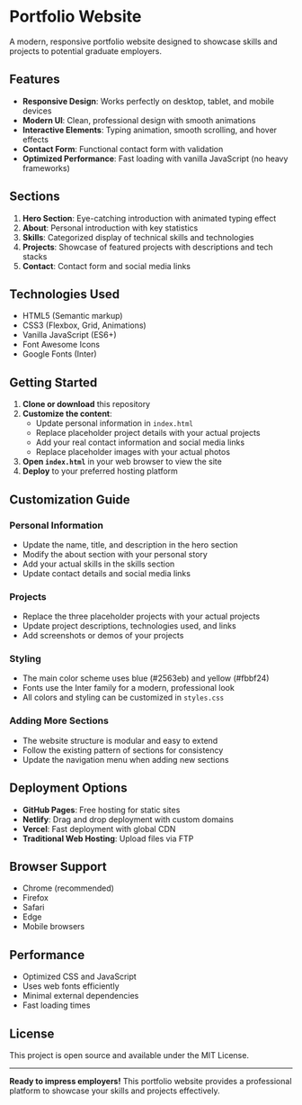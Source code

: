 # Portfolio Website

A modern, responsive portfolio website designed to showcase skills and projects to potential graduate employers.

## Features

- **Responsive Design**: Works perfectly on desktop, tablet, and mobile devices
- **Modern UI**: Clean, professional design with smooth animations
- **Interactive Elements**: Typing animation, smooth scrolling, and hover effects
- **Contact Form**: Functional contact form with validation
- **Optimized Performance**: Fast loading with vanilla JavaScript (no heavy frameworks)

## Sections

1. **Hero Section**: Eye-catching introduction with animated typing effect
2. **About**: Personal introduction with key statistics
3. **Skills**: Categorized display of technical skills and technologies
4. **Projects**: Showcase of featured projects with descriptions and tech stacks
5. **Contact**: Contact form and social media links

## Technologies Used

- HTML5 (Semantic markup)
- CSS3 (Flexbox, Grid, Animations)
- Vanilla JavaScript (ES6+)
- Font Awesome Icons
- Google Fonts (Inter)

## Getting Started

1. **Clone or download** this repository
2. **Customize the content**:
   - Update personal information in `index.html`
   - Replace placeholder project details with your actual projects
   - Add your real contact information and social media links
   - Replace placeholder images with your actual photos
3. **Open `index.html`** in your web browser to view the site
4. **Deploy** to your preferred hosting platform

## Customization Guide

### Personal Information
- Update the name, title, and description in the hero section
- Modify the about section with your personal story
- Add your actual skills in the skills section
- Update contact details and social media links

### Projects
- Replace the three placeholder projects with your actual projects
- Update project descriptions, technologies used, and links
- Add screenshots or demos of your projects

### Styling
- The main color scheme uses blue (#2563eb) and yellow (#fbbf24)
- Fonts use the Inter family for a modern, professional look
- All colors and styling can be customized in `styles.css`

### Adding More Sections
- The website structure is modular and easy to extend
- Follow the existing pattern of sections for consistency
- Update the navigation menu when adding new sections

## Deployment Options

- **GitHub Pages**: Free hosting for static sites
- **Netlify**: Drag and drop deployment with custom domains
- **Vercel**: Fast deployment with global CDN
- **Traditional Web Hosting**: Upload files via FTP

## Browser Support

- Chrome (recommended)
- Firefox
- Safari
- Edge
- Mobile browsers

## Performance

- Optimized CSS and JavaScript
- Uses web fonts efficiently
- Minimal external dependencies
- Fast loading times

## License

This project is open source and available under the MIT License.

---

**Ready to impress employers!** This portfolio website provides a professional platform to showcase your skills and projects effectively.
